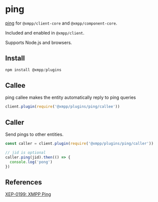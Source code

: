 # ping

[ping](https://xmpp.org/extensions/xep-0199.html) for `@xmpp/client-core` and `@xmpp/component-core`.

Included and enabled in `@xmpp/client`.

Supports Node.js and browsers.

## Install

```js
npm install @xmpp/plugins
```

## Callee

ping callee makes the entity automatically reply to ping queries

```js
client.plugin(require('@xmpp/plugins/ping/callee'))
```

## Caller

Send pings to other entities.

```js
const caller = client.plugin(require('@xmpp/plugins/ping/caller'))

// jid is optional
caller.ping(jid).then(() => {
  console.log('pong')
})
```

## References

[XEP-0199: XMPP Ping](https://xmpp.org/extensions/xep-0199.html)
